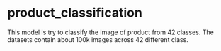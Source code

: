# product_classification

This model is try to classify the image of product from 42 classes. The datasets contain about 100k images across 42 different class.
